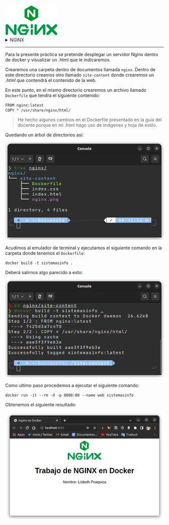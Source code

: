 <img src="img/nginx.png" height="100" >
<details close>

# Nginx en Docker

<summary>  NGINX </summary>

Nginx (pronunciado "engine-x") es un servidor proxy inverso de código abierto para los protocolos HTTP, HTTPS, SMTP, POP3 e IMAP, así como un equilibrador de carga, caché HTTP y un servidor web (servidor de origen). El proyecto nginx comenzó con un fuerte enfoque en alta concurrencia, alto rendimiento y bajo uso de memoria. 
</details>

---

Para la presente práctica se pretende desplegar un servidor Nginx dentro de docker y visualizar un .html que le indicaremos. 

Crearemos una carpeta dentro de documentos llamada `nginx`. Dentro de este directorio creamos otro llamado `site-content` donde crearemos un *.html* que contendrá el contenido de la web. 

En este punto, en el mismo directorio crearemos un archivo llamado `Dockerfile` que tendra el siguiente contenido:

```docker
FROM nginx:latest
COPY * /usr/share/nginx/html/
```

> He hecho algunos cambios en el Dockerfile presentado en la guia del docente porque en mi .html hago uso de imágenes y hoja de estilo. 

Quedando un árbol de directorios así: 

![arbol de directorio](img/arbol.png)

Acudimos al emulador de terminal y ejecutamos el siguiente comando en la carpeta donde tenemos el `Dockerfile`: 

```docker
docker build -t sistemasinfo .
```

Deberá salirnos algo parecido a esto:

![docker build](img/dockerBuild.png)

Como ultimo paso procedemos a ejecutar el siguiente comando:

```docker
docker run -it --rm -d -p 8080:80 --name web sistemasinfo
```

Obtenemos el siguiente resultado: 

![resultado](img/resultado.png)